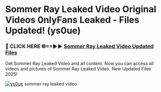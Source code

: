 # Sommer Ray Leaked Video Original Videos 0nlyFans Leaked - Files Updated! (ys0ue)

<h3>🔴 CLICK HERE 🌐==►► <a href="https://tinyurl.com/3hn5wdd3" rel="nofollow">Sommer Ray Leaked Video Updated Files</a></h3>

Get Sommer Ray Leaked Video and all content. Now you can access all videos and pictures of Sommer Ray Leaked Video. New Updated Files 2025!

[![ys0ue](https://i.imgur.com/4HnBqBT.gif)](https://tinyurl.com/3hn5wdd3)
sommer ray leaked video